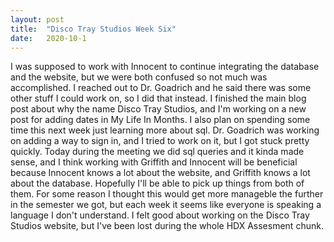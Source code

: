 ```yaml
---
layout: post
title:  "Disco Tray Studios Week Six"
date:   2020-10-1
---
```

I was supposed to work with Innocent to continue integrating the database and the website, but we were both confused so not much was accomplished. I reached out to Dr. Goadrich and he said there was some other stuff I could work on, so I did that instead. I finished the main blog post about why the name Disco Tray Studios, and I'm working on a new post for adding dates in My Life In Months. I also plan on spending some time this next week just learning more about sql. Dr. Goadrich was working on adding a way to sign in, and I tried to work on it, but I got stuck pretty quickly. Today during the meeting we did sql queries and it kinda made sense, and I think working with Griffith and Innocent will be beneficial because Innocent knows a lot about the website, and Griffith knows a lot about the database. Hopefully I'll be able to pick up things from both of them. For some reason I thought this would get more manageble the further in the semester we got, but each week it seems like everyone is speaking a language I don't understand. I felt good about working on the Disco Tray Studios website, but I've been lost during the whole HDX Assesment chunk. 